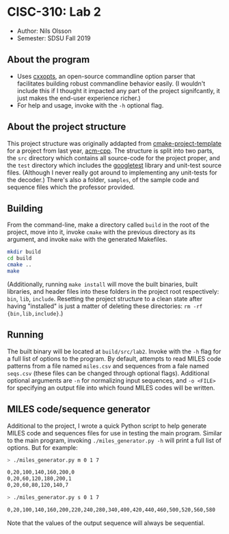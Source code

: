 # CISC-310: Lab 2

- Author: Nils Olsson
- Semester: SDSU Fall 2019

## About the program

- Uses [cxxopts], an open-source commandline option parser that facilitates building robust
commandline behavior easily. (I wouldn't include this if I thought it impacted any part of the
project signifcantly, it just makes the end-user experience richer.)
- For help and usage, invoke with the `-h` optional flag.

[cxxopts]: https://github.com/jarro2783/cxxopts

## About the project structure

This project structure was originally addapted from [cmake-project-template][cpt] for a project from
last year, [acm-cpp]. The structure is split into two parts, the `src` directory which contains all
source-code for the project proper, and the `test` directory which includes the [googletest][gt]
library and unit-test source files.
(Although I never really got around to implementing any unit-tests for the decoder.)
There's also a folder, `samples`, of the sample code and sequence files which the professor
provided.

[cpt]: https://github.com/kigster/cmake-project-template
[acm-cpp]: https://github.com/nilsso/acm-cpp
[cmake]: https://cmake.org/
[gt]: https://github.com/google/googletest

## Building

From the command-line, make a directory called `build` in the root of the project, move into it,
invoke `cmake` with the previous directory as its argument, and invoke `make` with the generated
Makefiles.

```bash
mkdir build
cd build
cmake ..
make
```

(Additionally, running `make install` will move the built binaries, built libraries, and header
files into these folders in the project root respectively: `bin`, `lib`, `include`. Resetting the
project structure to a clean state after having "installed" is just a matter of deleting these
directories: `rm -rf {bin,lib,include}`.)

## Running

The built binary will be located at `build/src/lab2`.
Invoke with the `-h` flag for a full list of options to the program.
By default, attempts to read MILES code patterns from a file named `miles.csv` and sequences from a
fale named `seqs.csv` (these files can be changed through optional flags). Additional optional
arguments are `-n` for normalizing input sequences, and `-o <FILE>` for specifying an output file
into which found MILES codes will be written.

## MILES code/sequence generator

Additional to the project, I wrote a quick Python script to help generate MILES code and sequences
files for use in testing the main program. Similar to the main program, invoking
`./miles_generator.py -h` will print a full list of options. But for example:

```bash
> ./miles_generator.py m 0 1 7

0,20,100,140,160,200,0
0,20,60,120,180,200,1
0,20,60,80,120,140,7

> ./miles_generator.py s 0 1 7

0,20,100,140,160,200,220,240,280,340,400,420,440,460,500,520,560,580
```

Note that the values of the output sequence will always be sequential.
